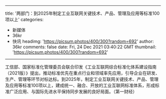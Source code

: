 
---
title: '两部门：到2025年制定工业互联网关键技术、产品、管理及应用等标准100项以上'
categories: 
 - 新媒体
 - 36kr
 - 快讯
headimg: 'https://picsum.photos/400/300?random=692'
author: 36kr
comments: false
date: Fri, 24 Dec 2021 03:40:22 GMT
thumbnail: 'https://picsum.photos/400/300?random=692'
---

<div>   
工信部、国家标准化管理委员会联合印发《工业互联网综合标准化体系建设指南（2021版）》提出，推动标准优先在重点行业和领域率先应用，引导企业在研发、生产、管理等环节对标达标。到2025年，制定工业互联网关键技术、产品、管理及应用等标准100项以上，建成统一、融合、开放的工业互联网标准体系，形成标准广泛应用、与国际先进水平保持同步发展的良好局面。（第一财经）  
</div>
            